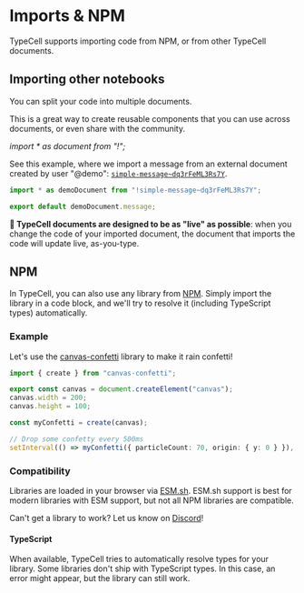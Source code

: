 # Imports & NPM

TypeCell supports importing code from NPM, or from other TypeCell documents.

## Importing other notebooks

You can split your code into multiple documents.

This is a great way to create reusable components that you can use across documents, or even share with the community.

_import \* as document from "!<typecell document id>";_

See this example, where we import a message from an external document created by user "@demo": [`simple-message~dq3rFeML3Rs7Y`](/@demo/public/simple-message~dq3rFeML3Rs7Y).

```typescript
import * as demoDocument from "!simple-message~dq3rFeML3Rs7Y";

export default demoDocument.message;
```

**🚀 TypeCell documents are designed to be as "live" as possible**: when you change the code of your imported document,
the document that imports the code will update live, as-you-type.

## NPM

In TypeCell, you can also use any library from [NPM](https://www.npmjs.com/). Simply import the library in a code block, and we'll try to resolve it (including TypeScript types) automatically.

### Example

Let's use the [canvas-confetti](https://www.npmjs.com/package/canvas-confetti) library to make it rain confetti!

```typescript
import { create } from "canvas-confetti";

export const canvas = document.createElement("canvas");
canvas.width = 200;
canvas.height = 100;

const myConfetti = create(canvas);

// Drop some confetty every 500ms
setInterval(() => myConfetti({ particleCount: 70, origin: { y: 0 } }), 500);
```

### Compatibility

Libraries are loaded in your browser via [ESM.sh](https://www.esm.sh/).
ESM.sh support is best for modern libraries with ESM support, but not all NPM libraries are compatible.

Can't get a library to work? Let us know on [Discord](https://discord.gg/TcJ9TRC3SV)!

#### TypeScript

When available, TypeCell tries to automatically resolve types for your library.
Some libraries don't ship with TypeScript types. In this case, an error might appear, but the library can still work.
